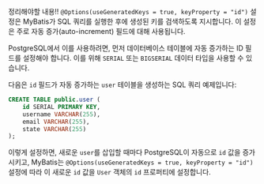 정리해야할 내용!!
`@Options(useGeneratedKeys = true, keyProperty = "id")` 설정은 MyBatis가 SQL 쿼리를 실행한 후에 생성된 키를 검색하도록 지시합니다. 이 설정은 주로 자동 증가(auto-increment) 필드에 대해 사용됩니다.

PostgreSQL에서 이를 사용하려면, 먼저 데이터베이스 테이블에 자동 증가하는 ID 필드를 설정해야 합니다. 이를 위해 `SERIAL` 또는 `BIGSERIAL` 데이터 타입을 사용할 수 있습니다.

다음은 `id` 필드가 자동 증가하는 `user` 테이블을 생성하는 SQL 쿼리 예제입니다:

```sql
CREATE TABLE public.user (
    id SERIAL PRIMARY KEY,
    username VARCHAR(255),
    email VARCHAR(255),
    state VARCHAR(255)
);
```

이렇게 설정하면, 새로운 `user`를 삽입할 때마다 PostgreSQL이 자동으로 `id` 값을 증가시키고, MyBatis는 `@Options(useGeneratedKeys = true, keyProperty = "id")` 설정에 따라 이 새로운 `id` 값을 `User` 객체의 `id` 프로퍼티에 설정합니다.